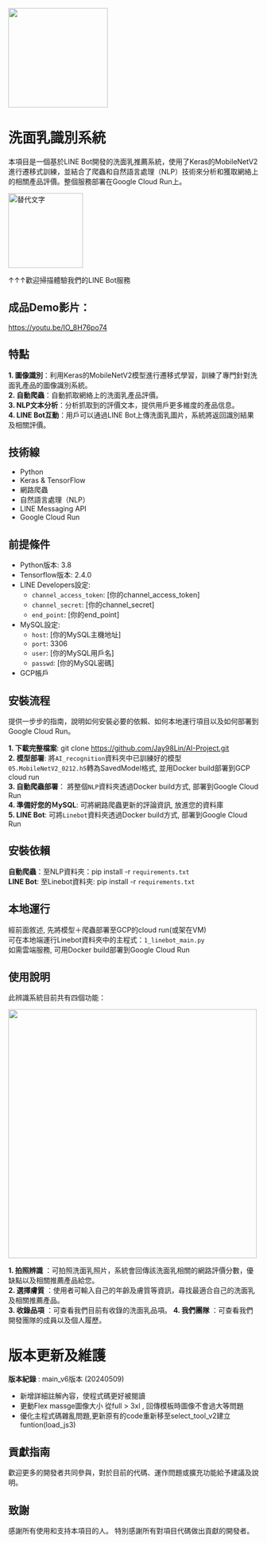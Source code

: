 

<img src="https://github.com/tn00627974/Ai_Face_Linebot/assets/139155210/92b450af-16b7-488d-adfb-56bb3a5e5323" width="200"></h1> 


# 洗面乳識別系統
本項目是一個基於LINE Bot開發的洗面乳推薦系統，使用了Keras的MobileNetV2進行遷移式訓練，並結合了爬蟲和自然語言處理（NLP）技術來分析和獲取網絡上的相關產品評價。整個服務部署在Google Cloud Run上。

<img src="https://i.imgur.com/4w7iZFO.png" alt="替代文字" width="150"/>

↑↑↑歡迎掃描體驗我們的LINE Bot服務

## 成品Demo影片：
https://youtu.be/IO_8H76po74  

## 特點
**1. 圖像識別**：利用Keras的MobileNetV2模型進行遷移式學習，訓練了專門針對洗面乳產品的圖像識別系統。  
**2. 自動爬蟲**：自動抓取網絡上的洗面乳產品評價。  
**3. NLP文本分析**：分析抓取到的評價文本，提供用戶更多維度的產品信息。  
**4. LINE Bot互動**：用戶可以通過LINE Bot上傳洗面乳圖片，系統將返回識別結果及相關評價。  

## 技術線
- Python  
- Keras & TensorFlow   
- 網路爬蟲  
- 自然語言處理（NLP）  
- LINE Messaging API  
- Google Cloud Run  

## 前提條件
- Python版本: 3.8
- Tensorflow版本: 2.4.0
- LINE Developers設定:
  - `channel_access_token`: [你的channel_access_token]
  - `channel_secret`: [你的channel_secret]
  - `end_point`: [你的end_point]
- MySQL設定:
  - `host`: [你的MySQL主機地址]
  - `port`: 3306
  - `user`: [你的MySQL用戶名]
  - `passwd`: [你的MySQL密碼]
- GCP帳戶



## 安裝流程
提供一步步的指南，說明如何安裝必要的依賴、如何本地運行項目以及如何部署到Google Cloud Run。  

**1. 下載完整檔案**: git clone https://github.com/Jay98Lin/AI-Project.git  
**2. 模型部署**: 將`AI_recognition`資料夾中已訓練好的模型`05.MobileNetV2_0212.h5`轉為SavedModel格式, 並用Docker build部署到GCP cloud run  
**3. 自動爬蟲部署**： 將整個`NLP`資料夾透過Docker build方式, 部署到Google Cloud Run  
**4. 準備好您的ＭySQL**: 可將網路爬蟲更新的評論資訊, 放進您的資料庫  
**5. LINE Bot**: 可將`Linebot`資料夾透過Docker build方式, 部署到Google Cloud Run

## 安裝依賴
**自動爬蟲**：至NLP資料夾：pip install -r `requirements.txt`  
**LINE Bot**: 至Linebot資料夾: pip install -r `requirements.txt`  

## 本地運行
經前面敘述, 先將模型＋爬蟲部署至GCP的cloud run(或架在VM)  
可在本地端運行Linebot資料夾中的主程式：`1_linebot_main.py`  
如需雲端服務, 可用Docker build部署到Google Cloud Run  

## 使用說明
此辨識系統目前共有四個功能：  


<img src="https://github.com/tn00627974/Ai_Face_Linebot/assets/139155210/f6f6b59c-ffb2-4411-b410-bc69a0c40770" width="500"></h1> 

**1. 拍照辨識** ：可拍照洗面乳照片，系統會回傳該洗面乳相關的網路評價分數，優缺點以及相關推薦產品給您。  
**2. 選擇膚質** ：使用者可輸入自己的年齡及膚質等資訊，尋找最適合自己的洗面乳及相關推薦產品。  
**3. 收錄品項** ：可查看我們目前有收錄的洗面乳品項。
**4. 我們團隊** ：可查看我們開發團隊的成員以及個人履歷。  



# 版本更新及維護
**版本紀錄** : main_v6版本 (20240509)
- 新增詳細註解內容，使程式碼更好被閱讀
- 更動Flex massge圖像大小 從full > 3xl , 回傳模板時圖像不會過大等問題
- 優化主程式碼雜亂問題,更新原有的code重新移至select_tool_v2建立funtion(load_js3)


## 貢獻指南
歡迎更多的開發者共同參與，對於目前的代碼、運作問題或擴充功能給予建議及說明。

## 致謝
感謝所有使用和支持本項目的人。
特別感謝所有對項目代碼做出貢獻的開發者。

